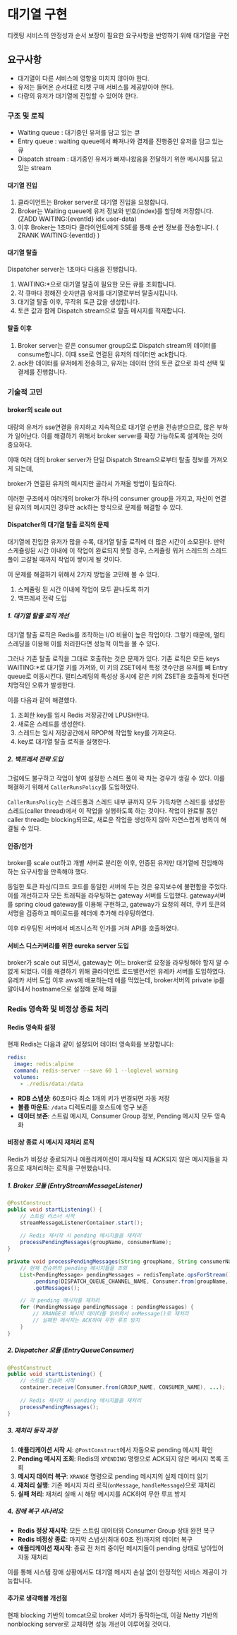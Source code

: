 # 대기열 구현
티켓팅 서비스의 안정성과 순서 보장이 필요한 요구사항을 반영하기 위해 대기열을 구현

## 요구사항
* 대기열이 다른 서비스에 영향을 미치지 않아야 한다.
* 유저는 들어온 순서대로 티켓 구매 서비스를 제공받아야 한다.
* 다량의 유저가 대기열에 진입할 수 있어야 한다.

### 구조 및 로직
* Waiting queue : 대기중인 유저를 담고 있는 큐
* Entry queue : waiting queue에서 빠져나와 결제를 진행중인 유저를 담고 있는 큐
* Dispatch stream : 대기중인 유저가 빠져나왔음을 전달하기 위한 메시지를 담고 있는 stream

#### 대기열 진입
1. 클라이언트는 Broker server로 대기열 진입을 요청합니다.
2. Broker는 Waiting queue에 유저 정보와 번호(index)를 할당해 저장합니다. (ZADD WAITING:{eventId} idx user-data)
3. 이후 Broker는 1초마다 클라이언트에게 SSE를 통해 순번 정보를 전송합니다. ( ZRANK WAITING:{eventId} )

#### 대기열 탈출
Dispatcher server는 1초마다 다음을 진행합니다.
1. WAITING:*으로 대기열 탈출이 필요한 모든 큐를 조회합니다.
2. 각 큐마다 정해진 숫자만큼 유저를 대기열로부터 탈출시킵니다.
3. 대기열 탈출 이후, 무작위 토큰 값을 생성합니다.
4. 토큰 값과 함께 Dispatch stream으로 탈출 메시지를 적재합니다.

#### 탈출 이후
1. Broker server는 같은 consumer group으로 Dispatch stream의 데이터를 consume합니다. 이때 sse로 연결된 유저의 데이터만 ack합니다.
2. ack한 데이터를 유저에게 전송하고, 유저는 데이터 안의 토큰 값으로 좌석 선택 및 결제를 진행합니다.

### 기술적 고민
#### broker의 scale out
대량의 유저가 sse연결을 유지하고 지속적으로 대기열 순번을 전송받으므로, 많은 부하가 일어난다.
이를 해결하기 위해서 broker server를 확장 가능하도록 설계하는 것이 중요하다.

이때 여러 대의 broker server가 단일 Dispatch Stream으로부터 탈출 정보를 가져오게 되는데,

broker가 연결된 유저의 메시지만 골라서 가져올 방법이 필요하다.

이러한 구조에서 여러개의 broker가 하나의 consumer group을 가지고, 자신이 연결된 유저의 메시지인 경우만 ack하는 방식으로 문제를 해결할 수 있다.

#### Dispatcher의 대기열 탈출 로직의 문제
대기열에 진입한 유저가 많을 수록, 대기열 탈출 로직에 더 많은 시간이 소모된다.
만약 스케쥴링된 시간 이내에 이 작업이 완료되지 못할 경우, 스케쥴링 워커 스레드의 스레드 풀이 고갈될 때까지 작업이 쌓이게 될 것이다.

이 문제를 해결하기 위해서 2가지 방법을 고민해 볼 수 있다.
1. 스케쥴링 된 시간 이내에 작업이 모두 끝나도록 하기
2. 백프레셔 전략 도입

##### 1. 대기열 탈출 로직 개선
대기열 탈출 로직은 Redis를 조작하는 I/O 비율이 높은 작업이다. 그렇기 때문에, 멀티스레딩을 이용해 이를 처리한다면 성능적 이득을 볼 수 있다.

그러나 기존 탈출 로직을 그대로 호출하는 것은 문제가 있다. 기존 로직은 모든 keys WAITING:*로 대기열 키를 가져와, 이 키의 ZSET에서 특정 갯수만큼
유저를 빼 Entry queue로 이동시킨다. 멀티스레딩의 특성상 동시에 같은 키의 ZSET을 호출하게 된다면 치명적인 오류가 발생한다.

이를 다음과 같이 해결했다.
1. 조회한 key를 임시 Redis 저장공간에 LPUSH한다.
2. 새로운 스레드를 생성한다.
3. 스레드는 임시 저장공간에서 RPOP해 작업할 key를 가져온다.
4. key로 대기열 탈출 로직을 실행한다.

##### 2. 백프레셔 전략 도입
그럼에도 불구하고 작업이 쌓여 설정한 스레드 풀이 꽉 차는 경우가 생길 수 있다. 이를 해결하기 위해서 `CallerRunsPolicy`를 도입하였다.

`CallerRunsPolicy`는 스레드풀과 스레드 내부 큐까지 모두 가득차면 스레드를 생성한 스레드(caller thread)에서 이 작업을 실행하도록 하는 것이다.
작업이 완료될 동안 caller thread는 blocking되므로, 새로운 작업을 생성하지 않아 자연스럽게 병목이 해결될 수 있다.

#### 인증/인가
broker를 scale out하고 개별 서버로 분리한 이후, 인증된 유저만 대기열에 진입해야 하는 요구사항을 만족해야 했다.

동일한 토큰 파싱/디코드 코드를 동일한 서버에 두는 것은 유지보수에 불편함을 주었다.
이를 개선하고자 모든 트래픽을 라우팅하는 gateway 서버를 도입했다. gateway서버를 spring cloud gateway를 이용해 구현하고, gateway가 
요청의 헤더, 쿠키 토큰의 서명을 검증하고 페이로드를 헤더에 추가해 라우팅하였다.

이후 라우팅된 서버에서 비즈니스적 인가를 거쳐 API를 호출하였다.

#### 서비스 디스커버리를 위한 eureka server 도입
broker가 scale out 되면서, gateway는 어느 broker로 요청을 라우팅해야 할지 알 수 없게 되었다. 이를 해결하기 위해 클라이언트 로드밸런서인 
유레카 서버를 도입하였다. 유레카 서버 도입 이후 aws에 배포하는데 애를 먹었는데, broker서버의 private ip를 알아내서 hostname으로 설정해 문제 해결

### Redis 영속화 및 비정상 종료 처리
#### Redis 영속화 설정
현재 Redis는 다음과 같이 설정되어 데이터 영속화를 보장합니다:

```yaml
redis:
  image: redis:alpine
  command: redis-server --save 60 1 --loglevel warning
  volumes:
    - ./redis/data:/data
```

- **RDB 스냅샷**: 60초마다 최소 1개의 키가 변경되면 자동 저장
- **볼륨 마운트**: `/data` 디렉토리를 호스트에 영구 보존
- **데이터 보존**: 스트림 메시지, Consumer Group 정보, Pending 메시지 모두 영속화

#### 비정상 종료 시 메시지 재처리 로직
Redis가 비정상 종료되거나 애플리케이션이 재시작될 때 ACK되지 않은 메시지들을 자동으로 재처리하는 로직을 구현했습니다.

##### 1. Broker 모듈 (EntryStreamMessageListener)
```java
@PostConstruct
public void startListening() {
    // 스트림 리스너 시작
    streamMessageListenerContainer.start();
    
    // Redis 재시작 시 pending 메시지들을 재처리
    processPendingMessages(groupName, consumerName);
}

private void processPendingMessages(String groupName, String consumerName) {
    // 현재 컨슈머의 pending 메시지들을 조회
    List<PendingMessage> pendingMessages = redisTemplate.opsForStream()
        .pending(DISPATCH_QUEUE_CHANNEL_NAME, Consumer.from(groupName, consumerName))
        .getMessages();

    // 각 pending 메시지를 재처리
    for (PendingMessage pendingMessage : pendingMessages) {
        // XRANGE로 메시지 데이터를 읽어와서 onMessage()로 재처리
        // 실패한 메시지는 ACK하여 무한 루프 방지
    }
}
```

##### 2. Dispatcher 모듈 (EntryQueueConsumer)
```java
@PostConstruct
public void startListening() {
    // 스트림 컨슈머 시작
    container.receive(Consumer.from(GROUP_NAME, CONSUMER_NAME), ...);
    
    // Redis 재시작 시 pending 메시지들을 재처리
    processPendingMessages();
}
```

##### 3. 재처리 동작 과정
1. **애플리케이션 시작 시**: `@PostConstruct`에서 자동으로 pending 메시지 확인
2. **Pending 메시지 조회**: Redis의 `XPENDING` 명령으로 ACK되지 않은 메시지 목록 조회
3. **메시지 데이터 복구**: `XRANGE` 명령으로 pending 메시지의 실제 데이터 읽기
4. **재처리 실행**: 기존 메시지 처리 로직(`onMessage`, `handleMessage`)으로 재처리
5. **실패 처리**: 재처리 실패 시 해당 메시지를 ACK하여 무한 루프 방지

##### 4. 장애 복구 시나리오
- **Redis 정상 재시작**: 모든 스트림 데이터와 Consumer Group 상태 완전 복구
- **Redis 비정상 종료**: 마지막 스냅샷(최대 60초 전)까지의 데이터 복구
- **애플리케이션 재시작**: 종료 전 처리 중이던 메시지들이 pending 상태로 남아있어 자동 재처리

이를 통해 시스템 장애 상황에서도 대기열 메시지 손실 없이 안정적인 서비스 제공이 가능합니다.

#### 추가로 생각해볼 개선점
현재 blocking 기반의 tomcat으로 broker 서버가 동작하는데, 이걸 Netty 기반의 nonblocking server로 교체하면 성능 개선이 이루어질 것이다.


